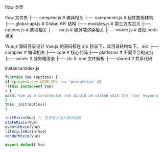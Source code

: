 flow 类型

flow 文件夹
├── compiler.js # 编译相关
├── component.js # 组件数据结构
├── global-api.js # Global API 结构
├── modules.js # 第三方库定义
├── options.js # 选项相关
├── ssr.js # 服务端渲染相关
├── vnode.js # 虚拟 node 相关

Vue.js 源码目录设计
Vue.js 的源码都在 src 目录下，其目录结构如下。
src
├── compiler # 编译相关 
├── core # 核心代码 
├── platforms # 不同平台的支持
├── server # 服务端渲染
├── sfc # .vue 文件解析
├── shared # 共享代码

instance/index.js

```js
function Vue (options) {
if (process.env.NODE_ENV !== 'production' &&
!(this instanceof Vue)
) {
warn('Vue is a constructor and should be called with the `new` keyword')
}
this._init(options)
}

initMixin(Vue) // 在原型上加入很多函数
stateMixin(Vue)
eventsMixin(Vue)
lifecycleMixin(Vue)
renderMixin(Vue)

export default Vue
```

